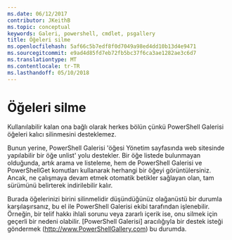 ```yaml
---
ms.date: 06/12/2017
contributor: JKeithB
ms.topic: conceptual
keywords: Galeri, powershell, cmdlet, psgallery
title: Öğeleri silme
ms.openlocfilehash: 5af66c5b7edf8f0d7049a98ed4dd10b13d4e9471
ms.sourcegitcommit: e9ad4d85fd7eb72fb5bc37f6ca3ae1282ae3c6d7
ms.translationtype: MT
ms.contentlocale: tr-TR
ms.lasthandoff: 05/10/2018
---
```

# <a name="deleting-items"></a>Öğeleri silme

Kullanılabilir kalan ona bağlı olarak herkes bölün çünkü PowerShell Galerisi öğeleri kalıcı silinmesini desteklemez.

Bunun yerine, PowerShell Galerisi 'öğesi Yönetim sayfasında web sitesinde yapılabilir bir öğe unlist' yolu destekler.
Bir öğe listede bulunmayan olduğunda, artık arama ve listeleme, hem de PowerShell Galerisi ve PowerShellGet komutları kullanarak herhangi bir öğeyi görüntülersiniz.
Ancak, ne çalışmaya devam etmek otomatik betikler sağlayan olan, tam sürümünü belirterek indirilebilir kalır.

Burada öğelerinizi birini silinmelidir düşündüğünüz olağanüstü bir durumla karşılaşırsanız, bu el ile PowerShell Galerisi ekibi tarafından işlenebilir.
Örneğin, bir telif hakkı ihlali sorunu veya zararlı içerik ise, onu silmek için geçerli bir nedeni olabilir.
[PowerShell Galerisi] aracılığıyla bir destek isteği göndermek (http://www.PowerShellGallery.com) bu durumda.